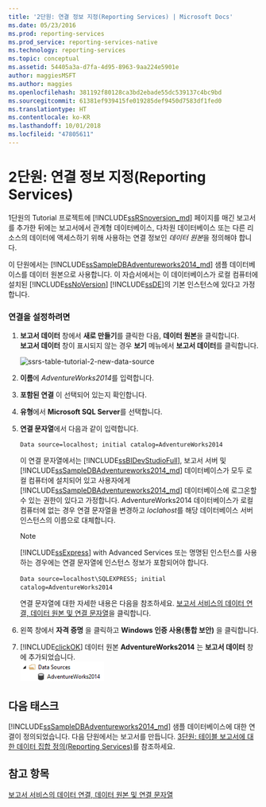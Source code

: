 ```yaml
---
title: '2단원: 연결 정보 지정(Reporting Services) | Microsoft Docs'
ms.date: 05/23/2016
ms.prod: reporting-services
ms.prod_service: reporting-services-native
ms.technology: reporting-services
ms.topic: conceptual
ms.assetid: 54405a3a-d7fa-4d95-8963-9aa224e5901e
author: maggiesMSFT
ms.author: maggies
ms.openlocfilehash: 381192f80128ca3bd2ebade55dc539137c4bc9bd
ms.sourcegitcommit: 61381ef939415fe019285def9450d7583df1fed0
ms.translationtype: HT
ms.contentlocale: ko-KR
ms.lasthandoff: 10/01/2018
ms.locfileid: "47805611"
---
```

# <a name="lesson-2-specifying-connection-information-reporting-services"></a>2단원: 연결 정보 지정(Reporting Services)
1단원의 Tutorial 프로젝트에 [!INCLUDE[ssRSnoversion_md](../includes/ssrsnoversion-md.md)] 페이지를 매긴 보고서를 추가한 뒤에는 보고서에서 관계형 데이터베이스, 다차원 데이터베이스 또는 다른 리소스의 데이터에 액세스하기 위해 사용하는 연결 정보인 *데이터 원본*을 정의해야 합니다.  
  
이 단원에서는 [!INCLUDE[ssSampleDBAdventureworks2014_md](../includes/sssampledbadventureworks2014-md.md)] 샘플 데이터베이스를 데이터 원본으로 사용합니다. 이 자습서에서는 이 데이터베이스가 로컬 컴퓨터에 설치된 [!INCLUDE[ssNoVersion](../includes/ssnoversion-md.md)] [!INCLUDE[ssDE](../includes/ssde-md.md)]의 기본 인스턴스에 있다고 가정합니다.  
  
### <a name="to-set-up-a-connection"></a>연결을 설정하려면  
  
1.  **보고서 데이터** 창에서 **새로 만들기**를 클릭한 다음, **데이터 원본**을 클릭합니다.  
**보고서 데이터** 창이 표시되지 않는 경우 **보기** 메뉴에서 **보고서 데이터**를 클릭합니다.  

    ![ssrs-table-tutorial-2-new-data-source](../reporting-services/media/ssrs-table-tutorial-2-new-data-source.png)
  
   2.  **이름**에 *AdventureWorks2014*를 입력합니다.  
  
3.  **포함된 연결** 이 선택되어 있는지 확인합니다.  
  
4.  **유형**에서 **Microsoft SQL Server**를 선택합니다.  
  
5.  **연결 문자열**에서 다음과 같이 입력합니다.  
  
    ```  
    Data source=localhost; initial catalog=AdventureWorks2014  
    ```  
  
     이 연결 문자열에서는 [!INCLUDE[ssBIDevStudioFull](../includes/ssbidevstudiofull-md.md)], 보고서 서버 및 [!INCLUDE[ssSampleDBAdventureworks2014_md](../includes/sssampledbadventureworks2014-md.md)] 데이터베이스가 모두 로컬 컴퓨터에 설치되어 있고 사용자에게 [!INCLUDE[ssSampleDBAdventureworks2014_md](../includes/sssampledbadventureworks2014-md.md)] 데이터베이스에 로그온할 수 있는 권한이 있다고 가정합니다. AdventureWorks2014 데이터베이스가 로컬 컴퓨터에 없는 경우 연결 문자열을 변경하고 *loclahost*를 해당 데이터베이스 서버 인스턴스의 이름으로 대체합니다.
  
     >[!NOTE]  
    >[!INCLUDE[ssExpress](../includes/ssexpress-md.md)] with Advanced Services 또는 명명된 인스턴스를 사용하는 경우에는 연결 문자열에 인스턴스 정보가 포함되어야 합니다.  
    >  
    >`Data source=localhost\SQLEXPRESS; initial catalog=AdventureWorks2014`  
    >  
    >연결 문자열에 대한 자세한 내용은 다음을 참조하세요. [보고서 서비스의 데이터 연결, 데이터 원본 및 연결 문자열](../reporting-services/report-data/data-connections-data-sources-and-connection-strings-report-builder-and-ssrs.md)을 클릭합니다.  
     
  
6.  왼쪽 창에서 **자격 증명** 을 클릭하고 **Windows 인증 사용(통합 보안)** 을 클릭합니다.  
  
7.  [!INCLUDE[clickOK](../includes/clickok-md.md)] 데이터 원본 **AdventureWorks2014** 는 **보고서 데이터** 창에 추가되었습니다.  
![ssrs_adventureworks_datasource](../reporting-services/media/ssrs-adventureworks-datasource.png)  
## <a name="next-task"></a>다음 태스크  
[!INCLUDE[ssSampleDBAdventureworks2014_md](../includes/sssampledbadventureworks2014-md.md)] 샘플 데이터베이스에 대한 연결이 정의되었습니다. 다음 단원에서는 보고서를 만듭니다. [3단원: 테이블 보고서에 대한 데이터 집합 정의&#40;Reporting Services&#41;](../reporting-services/lesson-3-defining-a-dataset-for-the-table-report-reporting-services.md)를 참조하세요.  
  
## <a name="see-also"></a>참고 항목  
[보고서 서비스의 데이터 연결, 데이터 원본 및 연결 문자열](../reporting-services/report-data/data-connections-data-sources-and-connection-strings-report-builder-and-ssrs.md)  
  
  
  


